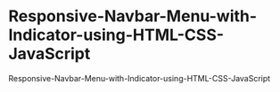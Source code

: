 # Responsive-Navbar-Menu-with-Indicator-using-HTML-CSS-JavaScript
Responsive-Navbar-Menu-with-Indicator-using-HTML-CSS-JavaScript
